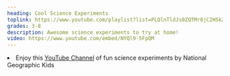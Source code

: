 ```yaml
---
heading: Cool Science Experiments
toplink: https://www.youtube.com/playlist?list=PLQlnTldJs0ZQTMr8jC2H5kZSinavtw_vx
grades: 3-8
description: Awesome science experiments to try at home!
video: https://www.youtube.com/embed/NYQl9-5FpQM
---
```


<li> Enjoy this <a href="https://www.youtube.com/watch?v=NYQl9-5FpQM&list=PLQlnTldJs0ZQTMr8jC2H5kZSinavtw_vx&index=1" target="_blank">YouTube Channel</a> of fun science experiments by National Geographic Kids </li>

